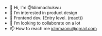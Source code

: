 - 👋 Hi, I’m @Idinmachukwu
- 👀 I’m interested in product design
- 🌱 Frontend dev. {Entry level. (react)}
- 💞️ I’m looking to collaborate on a lot 
- 📫 How to reach me idinmaonu@gmail.com

<!---
Idinmachukwu/Idinmachukwu is a ✨ special ✨ repository because its `README.md` (this file) appears on your GitHub profile.
You can click the Preview link to take a look at your changes.
--->
